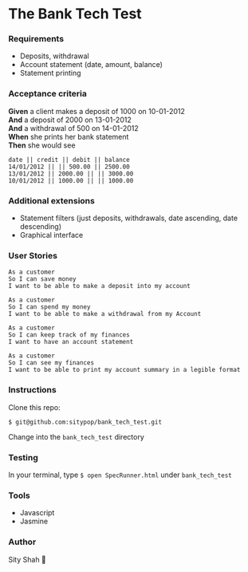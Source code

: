 # The Bank Tech Test

### Requirements
* Deposits, withdrawal
* Account statement (date, amount, balance)
* Statement printing

### Acceptance criteria

**Given** a client makes a deposit of 1000 on 10-01-2012  
**And** a deposit of 2000 on 13-01-2012  
**And** a withdrawal of 500 on 14-01-2012  
**When** she prints her bank statement  
**Then** she would see  


```
date || credit || debit || balance
14/01/2012 || || 500.00 || 2500.00
13/01/2012 || 2000.00 || || 3000.00
10/01/2012 || 1000.00 || || 1000.00
```

### Additional extensions

* Statement filters (just deposits, withdrawals, date ascending, date descending)
* Graphical interface

### User Stories

```
As a customer
So I can save money
I want to be able to make a deposit into my account

As a customer
So I can spend my money
I want to be able to make a withdrawal from my Account

As a customer
So I can keep track of my finances
I want to have an account statement

As a customer
So I can see my finances
I want to be able to print my account summary in a legible format
```

### Instructions

Clone this repo:

`$ git@github.com:sitypop/bank_tech_test.git`

Change into the `bank_tech_test` directory

### Testing

In your terminal, type `$ open SpecRunner.html` under `bank_tech_test`

### Tools
* Javascript
* Jasmine

### Author

Sity Shah 🐧
